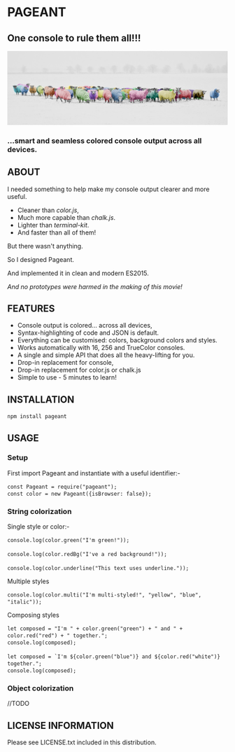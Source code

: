 # PAGEANT

## One console to rule them all!!!

![Smart sheep?](/docs/img/sheep_1024.png)

### ...smart and seamless colored console output across all devices.

## ABOUT

I needed something to help make my console output clearer and more useful.

* Cleaner than *color.js*,
* Much more capable than *chalk.js*.
* Lighter than *terminal-kit*.
* And faster than all of them!

But there wasn't anything.

So I designed Pageant.

And implemented it in clean and modern ES2015.
  
*And no prototypes were harmed in the making of this movie!*


## FEATURES

* Console output is colored... across all devices,
* Syntax-highlighting of code and JSON is default.
* Everything can be customised: colors, background colors and styles.
* Works automatically with 16, 256 and TrueColor consoles.
* A single and simple API that does all the heavy-lifting for you.
* Drop-in replacement for console,
* Drop-in replacement for color.js or chalk.js 
* Simple to use - 5 minutes to learn!


## INSTALLATION

    npm install pageant

## USAGE

### Setup

First import Pageant and instantiate with a useful identifier:-
                        
    const Pageant = require("pageant");
    const color = new Pageant({isBrowser: false});

### String colorization

Single style or color:-

    console.log(color.green("I'm green!"));

    console.log(color.redBg("I've a red background!"));

    console.log(color.underline("This text uses underline."));

Multiple styles

    console.log(color.multi("I'm multi-styled!", "yellow", "blue", "italic"));


Composing styles

    let composed = "I'm " + color.green("green") + " and " + color.red("red") + " together.";
    console.log(composed);
    
    let composed = `I'm ${color.green("blue")} and ${color.red("white")} together.";
    console.log(composed);
    
### Object colorization

//TODO

## LICENSE INFORMATION
 
 Please see LICENSE.txt included in this distribution.
 
